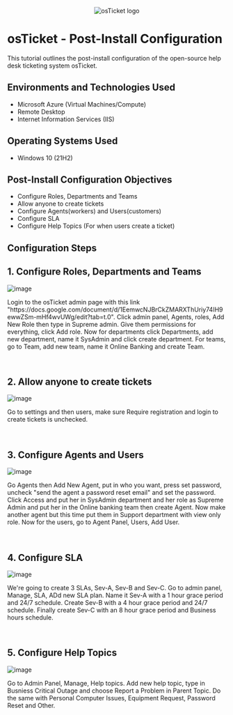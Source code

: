 <p align="center">
<img src="https://i.imgur.com/Clzj7Xs.png" alt="osTicket logo"/>
</p>

<h1>osTicket - Post-Install Configuration</h1>
This tutorial outlines the post-install configuration of the open-source help desk ticketing system osTicket.<br />

<h2>Environments and Technologies Used</h2>

- Microsoft Azure (Virtual Machines/Compute)
- Remote Desktop
- Internet Information Services (IIS)

<h2>Operating Systems Used </h2>

- Windows 10</b> (21H2)

<h2>Post-Install Configuration Objectives</h2>

- Configure Roles, Departments and Teams 
- Allow anyone to create tickets
- Configure Agents(workers) and Users(customers)
- Configure SLA
- Configure Help Topics (For when users create a ticket)

<h2>Configuration Steps</h2>

<p>
  <h2>1. Configure Roles, Departments and Teams</h2>

  ![image](https://github.com/user-attachments/assets/90f5ff1f-ecc5-4674-8741-dffed7c4d0ff)

</p>
<p>
Login to the osTicket admin page with this link "https://docs.google.com/document/d/1EemwcNJBrCkZMARXThUriy74IH9ewwZSm-mHf4wvUWg/edit?tab=t.0". Click admin panel, Agents, roles, Add New Role then type in Supreme admin. Give them permissions for everything, click Add role. Now for departments click Departments, add new department, name it SysAdmin and click create department. For teams, go to Team, add new team, name it Online Banking and create Team.
</p>
<br />

<p>
  <h2>2. Allow anyone to create tickets</h2>
  
![image](https://github.com/user-attachments/assets/ab8c3be5-3e62-4079-9810-f621abb383c5)

</p>
<p>
Go to settings and then users, make sure Require registration and login to create tickets is unchecked.
</p>
<br />

<p>
  <h2>3. Configure Agents and Users</h2>
  
![image](https://github.com/user-attachments/assets/33afbc3b-b953-4207-b2e3-ab433f7fb1cc)

</p>
<p>
Go Agents then Add New Agent, put in who you want, press set password, uncheck "send the agent a password reset email" and set the password. Click Access and put her in SysAdmin department and her role as Supreme Admin and put her in the Online banking team then create Agent. Now make another agent but this time put them in Support department with view only role. Now for the users, go to Agent Panel, Users, Add User. 
</p>
<br />

<p>
  <h2>4. Configure SLA</h2>
  
![image](https://github.com/user-attachments/assets/60375fb0-2da2-4f3d-bb07-d18a0c653b02)


</p>
<p>
We're going to create 3 SLAs, Sev-A, Sev-B and Sev-C. Go to admin panel, Manage, SLA, ADd new SLA plan. Name it Sev-A with a 1 hour grace period and 24/7 schedule. Create Sev-B with a 4 hour grace period and 24/7 schedule. Finally create Sev-C with an 8 hour grace period and Business hours schedule.
</p>
<br />

<p>
  <h2>5. Configure Help Topics</h2>
  
![image](https://github.com/user-attachments/assets/c5d75356-8f5d-4663-97fa-acfaadb2ed01)

</p>
<p>
Go to Admin Panel, Manage, Help topics. Add new help topic, type in Busniess Critical Outage and choose Report a Problem in Parent Topic. Do the same with Personal Computer Issues, Equipment Request, Password Reset and Other.
</p>
<br />
